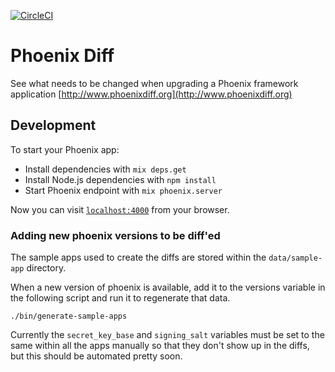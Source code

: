 [![CircleCI](https://circleci.com/gh/navinpeiris/phoenix-diff.svg?style=svg)](https://circleci.com/gh/navinpeiris/phoenix-diff)

# Phoenix Diff

See what needs to be changed when upgrading a Phoenix framework application [http://www.phoenixdiff.org](http://www.phoenixdiff.org)

## Development

To start your Phoenix app:

  * Install dependencies with `mix deps.get`
  * Install Node.js dependencies with `npm install`
  * Start Phoenix endpoint with `mix phoenix.server`

Now you can visit [`localhost:4000`](http://localhost:4000) from your browser.

### Adding new phoenix versions to be diff'ed

The sample apps used to create the diffs are stored within the `data/sample-app` directory.

When a new version of phoenix is available, add it to the versions variable in the following script and run it to regenerate that data.

```
./bin/generate-sample-apps
```

Currently the `secret_key_base` and `signing_salt` variables must be set to the same within all the apps manually so that they don't show up in the diffs, but this should be automated pretty soon.
